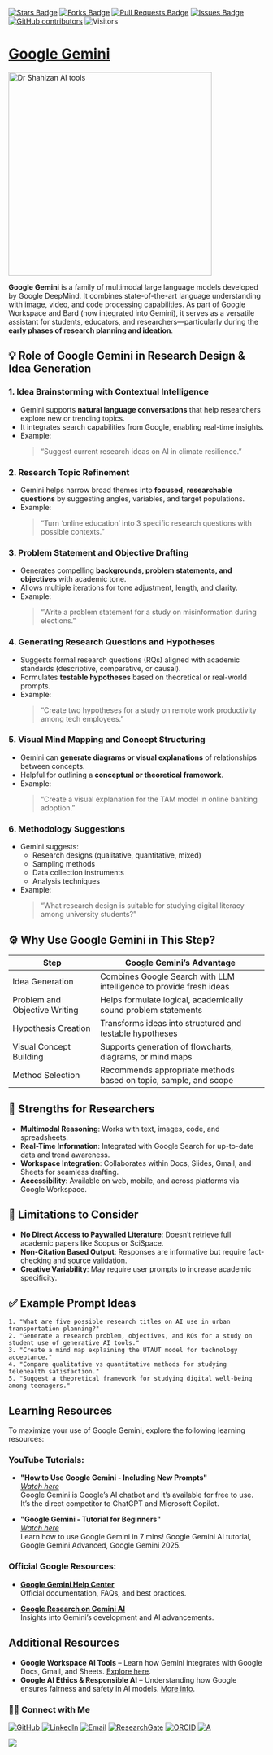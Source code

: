 <a href="https://github.com/drshahizan/short-course/stargazers"><img src="https://img.shields.io/github/stars/drshahizan/short-course" alt="Stars Badge"/></a>
<a href="https://github.com/drshahizan/short-course/network/members"><img src="https://img.shields.io/github/forks/drshahizan/short-course" alt="Forks Badge"/></a>
<a href="https://github.com/drshahizan/short-course/pulls"><img src="https://img.shields.io/github/issues-pr/drshahizan/short-course" alt="Pull Requests Badge"/></a>
<a href="https://github.com/drshahizan/short-course"><img src="https://img.shields.io/github/issues/drshahizan/short-course" alt="Issues Badge"/></a>
<a href="https://github.com/drshahizan/short-course/graphs/contributors"><img alt="GitHub contributors" src="https://img.shields.io/github/contributors/drshahizan/short-course?color=2b9348"></a>
![Visitors](https://api.visitorbadge.io/api/visitors?path=https%3A%2F%2Fgithub.com%2Fdrshahizan%2Fshort-course&labelColor=%23d9e3f0&countColor=%23697689&style=flat)

# [Google Gemini](https://gemini.google.com)

<a href="https://github.com/drshahizan/short-course/blob/main/workshop/25AIwriting">
 <img src="https://diplo-media.s3.eu-central-1.amazonaws.com/2024/08/gemini-google-youtube-ai-content-creating-headline-brainstorm-with-gemini-1024x585.jpg" alt="Dr Shahizan AI tools"  height="400">
</a>

**Google Gemini** is a family of multimodal large language models developed by Google DeepMind. It combines state-of-the-art language understanding with image, video, and code processing capabilities. As part of Google Workspace and Bard (now integrated into Gemini), it serves as a versatile assistant for students, educators, and researchers—particularly during the **early phases of research planning and ideation**.

## 💡 Role of Google Gemini in Research Design & Idea Generation

### 1. **Idea Brainstorming with Contextual Intelligence**
- Gemini supports **natural language conversations** that help researchers explore new or trending topics.
- It integrates search capabilities from Google, enabling real-time insights.
- Example:  
  > “Suggest current research ideas on AI in climate resilience.”

### 2. **Research Topic Refinement**
- Gemini helps narrow broad themes into **focused, researchable questions** by suggesting angles, variables, and target populations.
- Example:  
  > “Turn ‘online education’ into 3 specific research questions with possible contexts.”

### 3. **Problem Statement and Objective Drafting**
- Generates compelling **backgrounds, problem statements, and objectives** with academic tone.
- Allows multiple iterations for tone adjustment, length, and clarity.
- Example:  
  > “Write a problem statement for a study on misinformation during elections.”

### 4. **Generating Research Questions and Hypotheses**
- Suggests formal research questions (RQs) aligned with academic standards (descriptive, comparative, or causal).
- Formulates **testable hypotheses** based on theoretical or real-world prompts.
- Example:  
  > “Create two hypotheses for a study on remote work productivity among tech employees.”

### 5. **Visual Mind Mapping and Concept Structuring**
- Gemini can **generate diagrams or visual explanations** of relationships between concepts.
- Helpful for outlining a **conceptual or theoretical framework**.
- Example:  
  > “Create a visual explanation for the TAM model in online banking adoption.”

### 6. **Methodology Suggestions**
- Gemini suggests:
  - Research designs (qualitative, quantitative, mixed)
  - Sampling methods
  - Data collection instruments
  - Analysis techniques
- Example:  
  > “What research design is suitable for studying digital literacy among university students?”

## ⚙️ Why Use Google Gemini in This Step?

| Step                            | Google Gemini’s Advantage                                               |
|----------------------------------|-------------------------------------------------------------------------|
| Idea Generation                 | Combines Google Search with LLM intelligence to provide fresh ideas     |
| Problem and Objective Writing   | Helps formulate logical, academically sound problem statements          |
| Hypothesis Creation             | Transforms ideas into structured and testable hypotheses                |
| Visual Concept Building         | Supports generation of flowcharts, diagrams, or mind maps               |
| Method Selection                | Recommends appropriate methods based on topic, sample, and scope        |

## 🚀 Strengths for Researchers

- **Multimodal Reasoning**: Works with text, images, code, and spreadsheets.
- **Real-Time Information**: Integrated with Google Search for up-to-date data and trend awareness.
- **Workspace Integration**: Collaborates within Docs, Slides, Gmail, and Sheets for seamless drafting.
- **Accessibility**: Available on web, mobile, and across platforms via Google Workspace.

## 📌 Limitations to Consider

- **No Direct Access to Paywalled Literature**: Doesn’t retrieve full academic papers like Scopus or SciSpace.
- **Non-Citation Based Output**: Responses are informative but require fact-checking and source validation.
- **Creative Variability**: May require user prompts to increase academic specificity.

## ✅ Example Prompt Ideas

```text
1. "What are five possible research titles on AI use in urban transportation planning?"
2. "Generate a research problem, objectives, and RQs for a study on student use of generative AI tools."
3. "Create a mind map explaining the UTAUT model for technology acceptance."
4. "Compare qualitative vs quantitative methods for studying telehealth satisfaction."
5. "Suggest a theoretical framework for studying digital well-being among teenagers."
```

## Learning Resources

To maximize your use of Google Gemini, explore the following learning resources:

### **YouTube Tutorials:**
- **"How to Use Google Gemini - Including New Prompts"**  
  *[Watch here](https://youtu.be/CrwrljPQaYA?si=1ITPovAVTM2u4Eck)*  
  Google Gemini is Google’s AI chatbot and it’s available for free to use. It’s the direct competitor to ChatGPT and Microsoft Copilot.

- **"Google Gemini - Tutorial for Beginners"**  
  *[Watch here](https://youtu.be/pfubneymR-M?si=m7HV0Ew0vibKuz5D)*  
  Learn how to use Google Gemini in 7 mins! Google Gemini AI tutorial, Google Gemini Advanced, Google Gemini 2025.

### **Official Google Resources:**
- **[Google Gemini Help Center](https://support.google.com/)**  
  Official documentation, FAQs, and best practices.

- **[Google Research on Gemini AI](https://ai.googleblog.com/)**  
  Insights into Gemini’s development and AI advancements.

## Additional Resources

- **Google Workspace AI Tools** – Learn how Gemini integrates with Google Docs, Gmail, and Sheets. [Explore here](https://workspace.google.com/).
- **Google AI Ethics & Responsible AI** – Understanding how Google ensures fairness and safety in AI models. [More info](https://cloud.google.com/responsible-ai).


### 🙌🏻 Connect with Me
<p align="left">
    <a href="https://github.com/drshahizan" target="_blank"><img alt="GitHub" src="https://img.shields.io/badge/-@drshahizan-181717?style=flat-square&logo=GitHub&logoColor=white"></a>
    <a href="https://www.linkedin.com/in/drshahizan" target="_blank"><img alt="LinkedIn" src="https://img.shields.io/badge/-drshahizan-blue?style=flat-square&logo=Linkedin&logoColor=white&link=https://www.linkedin.com/in/drshahizan/"></a>
    <a href="mailto:shahizan@utm.my" target="_blank"><img alt="Email" src="https://img.shields.io/badge/-shahizan@utm.my-c14438?style=flat-square&logo=Gmail&logoColor=white&link=mailto:shahizan@utm.my.com"></a>
    <a href="https://www.researchgate.net/profile/Mohd-Othman-28" target="_blank"><img alt="ResearchGate" src="https://img.shields.io/badge/-ResearchGate-00CCBB?style=flat-square&logo=ResearchGate&logoColor=white"></a>
    <a href="https://orcid.org/0000-0003-4261-1873" target="_blank"><img alt="ORCID" src="https://img.shields.io/badge/-ORCID-A6CE39?style=flat-square&logo=ORCID&logoColor=white"></a> 
 <a href="https://visitorbadge.io/status?path=https%3A%2F%2Fgithub.com%2Fdrshahizan" target="_blank"><img alt="A" src="https://api.visitorbadge.io/api/visitors?path=https%3A%2F%2Fgithub.com%2Fdrshahizan&labelColor=%23697689&countColor=%23555555&style=plastic"></a>
 
![](https://hit.yhype.me/github/profile?user_id=81284918)
</p>

